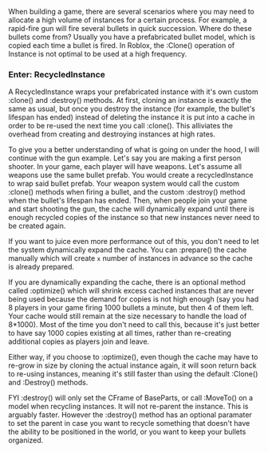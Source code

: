When building a game, there are several scenarios where you may need to allocate a high volume of instances for a certain process. For example, a rapid-fire gun will fire several bullets in quick succession. Where do these bullets come from? Usually you have a prefabricated bullet model, which is copied each time a bullet is fired. In Roblox, the :Clone() operation of Instance is not optimal to be used at a high frequency.

### Enter: RecycledInstance

A RecycledInstance wraps your prefabricated instance with it's own custom :clone() and :destroy() methods. At first, cloning an instance is exactly the same as usual, but once you destroy the instance (for example, the bullet's lifespan has ended) instead of deleting the instance it is put into a cache in order to be re-used the next time you call :clone(). This alliviates the overhead from creating and destroying instances at high rates.

To give you a better understanding of what is going on under the hood, I will continue with the gun example. Let's say you are making a first person shooter. In your game, each player will have weapons. Let's assume all weapons use the same bullet prefab. You would create a recycledInstance to wrap said bullet prefab. Your weapon system would call the custom :clone() methods when firing a bullet, and the custom :destroy() method when the bullet's lifespan has ended. Then, when people join your game and start shooting the gun, the cache will dynamically expand until there is enough recycled copies of the instance so that new instances never need to be created again.

If you want to juice even more performance out of this, you don't need to let the system dynamically expand the cache. You can :prepare() the cache manually which will create `x` number of instances in advance so the cache is already prepared.

If you are dynamically expanding the cache, there is an optional method called :optimize() which will shrink excess cached instances that are never being used because the demand for copies is not high enough (say you had 8 players in your game firing 1000 bullets a minute, but then 4 of them left. Your cache would still remain at the size necessary to handle the load of 8\*1000). Most of the time you don't need to call this, because it's just better to have say 1000 copies existing at all times, rather than re-creating additional copies as players join and leave.

Either way, if you choose to :optimize(), even though the cache may have to re-grow in size by cloning the actual instance again, it will soon return back to re-using instances, meaning it's still faster than using the default :Clone() and :Destroy() methods.

FYI :destroy() will only set the CFrame of BaseParts, or call :MoveTo() on a model when recycling instances. It will not re-parent the instance. This is arguably faster. However the :destroy() method has an optional paramater to set the parent in case you want to recycle something that doesn't have the ability to be positioned in the world, or you want to keep your bullets organized.

